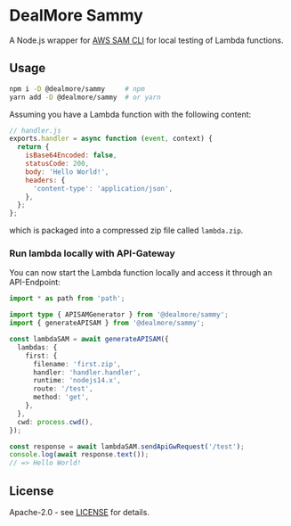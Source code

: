 # DealMore Sammy

A Node.js wrapper for [AWS SAM CLI](https://aws.amazon.com/serverless/sam/) for local testing of Lambda functions.

## Usage

```sh
npm i -D @dealmore/sammy     # npm
yarn add -D @dealmore/sammy  # or yarn
```

Assuming you have a Lambda function with the following content:

```js
// handler.js
exports.handler = async function (event, context) {
  return {
    isBase64Encoded: false,
    statusCode: 200,
    body: 'Hello World!',
    headers: {
      'content-type': 'application/json',
    },
  };
};
```

which is packaged into a compressed zip file called `lambda.zip`.

### Run lambda locally with API-Gateway

You can now start the Lambda function locally and access it through an API-Endpoint:

```ts
import * as path from 'path';

import type { APISAMGenerator } from '@dealmore/sammy';
import { generateAPISAM } from '@dealmore/sammy';

const lambdaSAM = await generateAPISAM({
  lambdas: {
    first: {
      filename: 'first.zip',
      handler: 'handler.handler',
      runtime: 'nodejs14.x',
      route: '/test',
      method: 'get',
    },
  },
  cwd: process.cwd(),
});

const response = await lambdaSAM.sendApiGwRequest('/test');
console.log(await response.text());
// => Hello World!
```

## License

Apache-2.0 - see [LICENSE](./LICENSE) for details.
